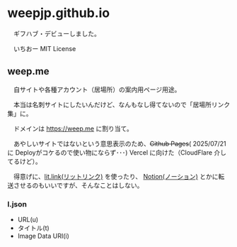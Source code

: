 # weepjp.github.io

　ギフハブ・デビューしました。

　いちおー MIT License

## weep.me

　自サイトや各種アカウント（居場所）の案内用ページ用途。

　本当は名刺サイトにしたいんだけど、なんもなし得てないので「居場所リンク集」に。

　ドメインは https://weep.me に割り当て。

　あやしいサイトではないという意思表示のため、<s/>Github Pages</s>( 2025/07/21 に Deployがコケるので使い物にならず･･･) Vercel に向けた（CloudFlare 介してるけど）。

　得意げに、[lit\.link\(リットリンク\)](https://lit.link/) を使ったり、 [Notion\(ノーション\)](https://www.notion.com/ja) とかに転送させるのもいいですが、そんなことはしない。


### l.json

- URL(u)
- タイトル(t)
- Image Data URI(i) 



